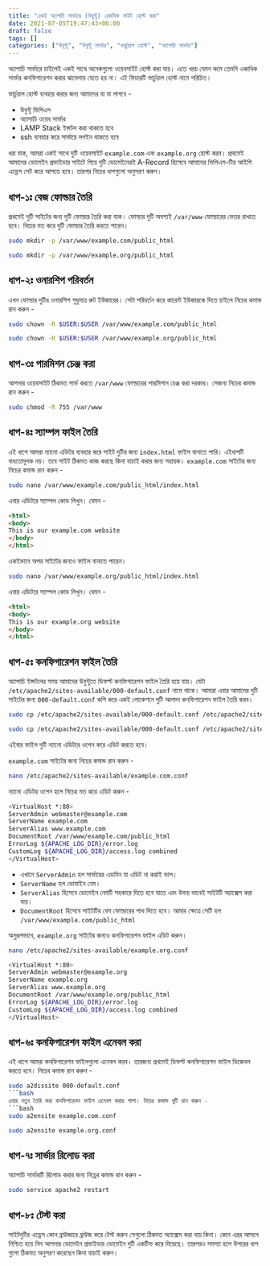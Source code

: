 ```yaml
---
title: "একই অ্যাপাচি সার্ভারে (উবুন্টু) একাধিক সাইট হোস্ট করা"
date: 2021-07-05T19:47:43+06:00
draft: false
tags: []
categories: ["উবুন্টু", "উবুন্টু সার্ভার", "ভার্চুয়াল হোস্ট", "অ্যাপাচি সার্ভার"]
---
```

অ্যাপাচি সার্ভারে চাইলেই একই সাথে অনেকগুলো ওয়েবসাইট হোস্ট করা যায়। এতে খরচ যেমন কমে তেমনি একাধিক সার্ভার কনফিগারেশন করার ঝামেলায় যেতে হয় না। এই ফিচারটি ভার্চুয়াল হোস্ট নামে পরিচিত।

ভার্চুয়াল হোস্ট ব্যবহার করার জন্য আমাদের যা যা লাগবে - 
* উবুন্টু ভিপিএস
* অ্যাপাচি ওয়েব সার্ভার
* LAMP Stack ইন্সটল করা থাকতে হবে
* ssh ব্যবহার করে সার্ভারে লগইন থাকতে হবে

ধরা যাক, আমরা একই সাথে দুটি ওয়েবসাইট `example.com` এবং `example.org` হোস্ট করব। প্রথমেই আমাদের ডোমেইন প্রভাইডার সাইটে গিয়ে দুটি ডোমেইনেরই A-Record হিসেবে আমাদের ভিপিএস-টির আইপি এড্রেস সেট করে আসতে হবে। তারপর নিচের ধাপগুলো অনুসরণ করুন।

## ধাপ-১ঃ বেজ ফোল্ডার তৈরি
প্রথমেই দুটি সাইটের জন্য দুটি ফোল্ডার তৈরি করা যাক। ফোল্ডার দুটি অবশ্যই `/var/www` ফোল্ডারের ভেতর রাখতে হবে। নিচের মত করে দুটি ফোল্ডার তৈরি করতে পারেন।
```bash
sudo mkdir -p /var/www/example.com/public_html
```
```bash
sudo mkdir -p /var/www/example.org/public_html
```
## ধাপ-২ঃ ওনারশিপ পরিবর্তন
এখন ফোল্ডার দুটির ওনারশিপ শুধুমাত্র রুট ইউজারের। সেটা পরিবর্তন করে কারেন্ট ইউজারকে দিতে চাইলে নিচের কমান্ড রান করুন -
```bash
sudo chown -R $USER:$USER /var/www/example.com/public_html
```
```bash
sudo chown -R $USER:$USER /var/www/example.org/public_html
```

## ধাপ-৩ঃ পারমিশন চেঞ্জ করা
আপনার ওয়েবসাইট ঠিকমত সার্ভ করতে `/var/www` ফোল্ডারের পারমিশান চেঞ্জ করা দরকার। সেজন্য নিচের কমান্ড রান করুন - 
```bash
sudo chmod -R 755 /var/www
```

## ধাপ-৪ঃ স্যাম্পল ফাইল তৈরি
এই ধাপে আমরা ন্যানো এডিটর ব্যবহার করে সাইট দুটির জন্য `index.html` ফাইল বানাতে পারি। এইধাপটি বাধ্যতামূলক নয়। তবে সাইট ঠিকমত কাজ করছে কিনা যাচাই করার জন্য সহায়ক। `example.com` সাইটের জন্য নিচের কমান্ড রান করুন - 
```bash
sudo nano /var/www/example.com/public_html/index.html
```
এবার এডিটরে স্যাম্পল কোড লিখুন। যেমন - 
```html
<html>
<body>
This is our example.com website
</body>
</html>
```
একইভাবে অপর সাইটের জন্যও ফাইল বানাতে পারেন।
```bash
sudo nano /var/www/example.org/public_html/index.html
```
এবার এডিটরে স্যাম্পল কোড লিখুন। যেমন - 
```html
<html>
<body>
This is our example.org website
</body>
</html>
```


## ধাপ-৫ঃ কনফিগারেশন ফাইল তৈরি
অ্যাপাচি ইন্সটলের সময় আমাদের উবুন্টুতে ডিফল্ট কনফিগারেশন ফাইল তৈরি হয়ে যায়। যেটা `/etc/apache2/sites-available/000-default.conf` নামে থাকে। আমারা এবার আমাদের দুটি সাইটের জন্য `000-default.conf` কপি করে একই লোকেশনে দুটি আলাদা কনফিগারেশন ফাইল তৈরি করব। 
```bash
sudo cp /etc/apache2/sites-available/000-default.conf /etc/apache2/sites-available/example.com.conf
```
```bash
sudo cp /etc/apache2/sites-available/000-default.conf /etc/apache2/sites-available/example.org.conf
```
এইবার ফাইল দুটি ন্যানো এডিটরে ওপেন করে এডিট করতে হবে।  

`example.com` সাইটের জন্য নিচের কমান্ড রান করুন - 
```bash
nano /etc/apache2/sites-available/example.com.conf
```
ন্যানো এডিটর ওপেন হলে নিচের মত করে এডিট করুন - 
```bash
<VirtualHost *:80>
ServerAdmin webmaster@example.com
ServerName example.com
ServerAlias www.example.com
DocumentRoot /var/www/example.com/public_html
ErrorLog ${APACHE_LOG_DIR}/error.log
CustomLog ${APACHE_LOG_DIR}/access.log combined
</VirtualHost>
```
* এখানে `ServerAdmin` হল সার্ভারের এডমিন যা এডিট না করাই ভাল।
* `ServerName` হল ডোমাইন নেম।
* `ServerAlias` হিসেবে ডোমেইন নেমটি সহকারে দিতে হবে যাতে এবং উভয় ভাবেই সাইটটি অ্যাক্সেস করা যায়।
* `DocumentRoot` হিসেবে সাইটটির বেস ফোল্ডারের পাথ দিতে হবে। আমার ক্ষেত্রে সেটি হল `/var/www/example.com/public_html`

অনুরূপভাবে, `example.org` সাইটের জন্যও কনফিগারেশন ফাইল এডিট করুন।
```bash
nano /etc/apache2/sites-available/example.org.conf
```
```bash
<VirtualHost *:80>
ServerAdmin webmaster@example.org
ServerName example.org
ServerAlias www.example.org
DocumentRoot /var/www/example.org/public_html
ErrorLog ${APACHE_LOG_DIR}/error.log
CustomLog ${APACHE_LOG_DIR}/access.log combined
</VirtualHost>
```

## ধাপ-৬ঃ কনফিগারেশন ফাইল এনেবল করা
এই ধাপে আমরা কনফিগারেশন ফাইলগুলো এনেবল করব। তারজন্য প্রথমেই ডিফল্ট কনফিগারেশন ফাইল ডিজেবল করতে হবে। নিচের কমান্ড রান করুন - 
```bash
sudo a2dissite 000-default.conf
```bash
এবার নতুন তৈরি করা কনফিগারেশন ফাইল এনেবল করার পালা। নিচের কমান্ড দুটি রান করুন - 
```bash
sudo a2ensite example.com.conf
```
```bash
sudo a2ensite example.org.conf
```

## ধাপ-৭ঃ সার্ভার রিলোড করা
অ্যাপাচি সার্ভারটি রিলোড করার জন্য নিচ্রের কমান্ড রান করুন - 
```bash
sudo service apache2 restart
```

## ধাপ-৮ঃ টেস্ট করা
সাইটদুটির এড্রেস কোন ব্রাউজারে ব্রাউজ করে টেস্ট করুন সেগুলো ঠিকমত অ্যাক্সেস করা যায় কিনা। কোন এরর আসলে নিশ্চিত হয়ে নিন আপনার ডোমেইন প্রভাইডার ডোমেইন দুটি একটিভ করে দিয়েছে। তারপরও সমস্যা হলে উপরের ধাপ গুলো ঠিকমত অনুসরণ করেছেন কিনা যাচাই করুন।

